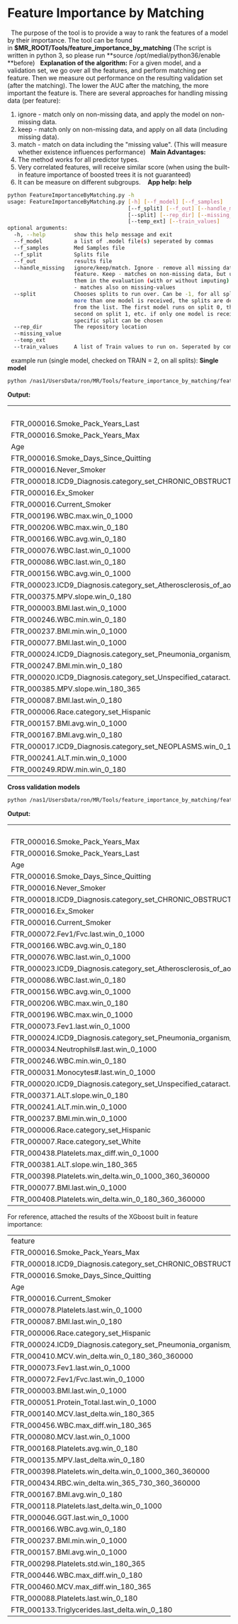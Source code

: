 # Feature Importance by Matching
 
The purpose of the tool is to provide a way to rank the features of a model by their importance.
The tool can be found in **$MR_ROOT/Tools/feature_importance_by_matching**
(The script is written in python 3, so please run **source /opt/medial/python36/enable **before)
 
**Explanation of the algorithm:**
For a given model, and a validation set, we go over all the features, and perform matching per feature. Then we measure out performance on the resulting validation set (after the matching).
The lower the AUC after the matching, the more important the feature is.
There are several approaches for handling missing data (per feature):
1. ignore - match only on non-missing data, and apply the model on non-missing data.
2. keep - match only on non-missing data, and apply on all data (including missing data).
3. match - match on data including the "missing value". (This will measure whether existence influences performance)
 
**Main Advantages:**
1. The method works for all predictor types.
2. Very correlated features, will receive similar score (when using the built-in feature importance of boosted trees it is not guaranteed)
3. It can be measure on different subgroups. 
 
**App help:**
**help**
```bash
python FeatureImportanceByMatching.py -h
usage: FeatureImportanceByMatching.py [-h] [--f_model] [--f_samples]
                                      [--f_split] [--f_out] [--handle_missing]
                                      [--split] [--rep_dir] [--missing_value]
                                      [--temp_ext] [--train_values]
optional arguments:
  -h, --help         show this help message and exit
  --f_model          a list of .model file(s) seperated by commas
  --f_samples        Med Samples file
  --f_split          Splits file
  --f_out            results file
  --handle_missing   ignore/keep/match. Ignore - remove all missing data per
                     feature. Keep - matches on non-missing data, but uses
                     them in the evaluation (with or without imputing). Match
                     - matches also on missing-values
  --split            Chooses splits to run over. Can be -1, for all splits. if
                     more than one model is received, the splits are deduced
                     from the list. The first model runs on split 0, the
                     second on split 1, etc. if only one model is received, a
                     specific split can be chosen
  --rep_dir          The repository location
  --missing_value
  --temp_ext
  --train_values     A list of Train values to run on. Seperated by commas
```
 
example run (single model, checked on TRAIN = 2, on all splits):
**Single model**
```bash
python /nas1/UsersData/ron/MR/Tools/feature_importance_by_matching/feature_importance_by_matching.py --f_model model_14_matched_new_serialization_S4.model --train_values 2 --f_split /server/Work/Users/Ron/Projects/LungCancer/results/kp4.split --f_samples /nas1/Work/Users/Ron/Projects/LungCancer/results/data_NSCLC_AllStages_rand_controls_test.samples --rep_dir /home/Repositories/KP/kp.repository --f_out /server/Work/Users/Ron/tmp/final_keep_validation.csv --temp_ext 2 --handle_missing keep --split -1
```

**Output:**
<table><tbody>
<tr>
<th> </th>
<th>AUC_-1</th>
<th>num_cases_-1</th>
<th>num_controls_-1</th>
</tr>
<tr>
<td>FTR_000016.Smoke_Pack_Years_Last</td>
<td>0.727166</td>
<td>10130</td>
<td>51679</td>
</tr>
<tr>
<td>FTR_000016.Smoke_Pack_Years_Max</td>
<td>0.727209</td>
<td>10262</td>
<td>51068</td>
</tr>
<tr>
<td>Age</td>
<td>0.770081</td>
<td>7384</td>
<td>64064</td>
</tr>
<tr>
<td>FTR_000016.Smoke_Days_Since_Quitting</td>
<td>0.784554</td>
<td>10316</td>
<td>80226</td>
</tr>
<tr>
<td>FTR_000016.Never_Smoker</td>
<td>0.785706</td>
<td>6698</td>
<td>75159</td>
</tr>
<tr>
<td>FTR_000018.ICD9_Diagnosis.category_set_CHRONIC_OBSTRUCTIVE_PULMONARY_DISEASE_AND_ALLIED_CONDITIONS.win_0_1825</td>
<td>0.807776</td>
<td>6698</td>
<td>48157</td>
</tr>
<tr>
<td>FTR_000016.Ex_Smoker</td>
<td>0.815043</td>
<td>6698</td>
<td>72780</td>
</tr>
<tr>
<td>FTR_000016.Current_Smoker</td>
<td>0.821688</td>
<td>6698</td>
<td>38247</td>
</tr>
<tr>
<td>FTR_000196.WBC.max.win_0_1000</td>
<td>0.827246</td>
<td>7520</td>
<td>65185</td>
</tr>
<tr>
<td>FTR_000206.WBC.max.win_0_180</td>
<td>0.82975</td>
<td>6860</td>
<td>55505</td>
</tr>
<tr>
<td>FTR_000166.WBC.avg.win_0_180</td>
<td>0.829889</td>
<td>6902</td>
<td>47572</td>
</tr>
<tr>
<td>FTR_000076.WBC.last.win_0_1000</td>
<td>0.830072</td>
<td>6956</td>
<td>51712</td>
</tr>
<tr>
<td>FTR_000086.WBC.last.win_0_180</td>
<td>0.830709</td>
<td>6956</td>
<td>51720</td>
</tr>
<tr>
<td>FTR_000156.WBC.avg.win_0_1000</td>
<td>0.832037</td>
<td>6263</td>
<td>85626</td>
</tr>
<tr>
<td>FTR_000023.ICD9_Diagnosis.category_set_Atherosclerosis_of_aorta.win_0_1825</td>
<td>0.832246</td>
<td>6698</td>
<td>41601</td>
</tr>
<tr>
<td>FTR_000375.MPV.slope.win_0_180</td>
<td>0.833498</td>
<td>349088</td>
<td>6401233</td>
</tr>
<tr>
<td>FTR_000003.BMI.last.win_0_1000</td>
<td>0.834903</td>
<td>6445</td>
<td>87130</td>
</tr>
<tr>
<td>FTR_000246.WBC.min.win_0_180</td>
<td>0.835032</td>
<td>7922</td>
<td>55937</td>
</tr>
<tr>
<td>FTR_000237.BMI.min.win_0_1000</td>
<td>0.835203</td>
<td>6496</td>
<td>85827</td>
</tr>
<tr>
<td>FTR_000077.BMI.last.win_0_1000</td>
<td>0.835241</td>
<td>6445</td>
<td>87130</td>
</tr>
<tr>
<td>FTR_000024.ICD9_Diagnosis.category_set_Pneumonia_organism_unspecified.win_0_1825</td>
<td>0.835519</td>
<td>6698</td>
<td>54443</td>
</tr>
<tr>
<td>FTR_000247.BMI.min.win_0_180</td>
<td>0.836186</td>
<td>6372</td>
<td>99915</td>
</tr>
<tr>
<td>FTR_000020.ICD9_Diagnosis.category_set_Unspecified_cataract.win_0_1825</td>
<td>0.836318</td>
<td>6698</td>
<td>73134</td>
</tr>
<tr>
<td>FTR_000385.MPV.slope.win_180_365</td>
<td>0.836843</td>
<td>191315</td>
<td>3575267</td>
</tr>
<tr>
<td>FTR_000087.BMI.last.win_0_180</td>
<td>0.837052</td>
<td>6490</td>
<td>88311</td>
</tr>
<tr>
<td>FTR_000006.Race.category_set_Hispanic</td>
<td>0.837911</td>
<td>6698</td>
<td>111430</td>
</tr>
<tr>
<td>FTR_000157.BMI.avg.win_0_1000</td>
<td>0.837999</td>
<td>6502</td>
<td>90668</td>
</tr>
<tr>
<td>FTR_000167.BMI.avg.win_0_180</td>
<td>0.838049</td>
<td>6473</td>
<td>91703</td>
</tr>
<tr>
<td>FTR_000017.ICD9_Diagnosis.category_set_NEOPLASMS.win_0_1825</td>
<td>0.838428</td>
<td>6698</td>
<td>92619</td>
</tr>
<tr>
<td>FTR_000241.ALT.min.win_0_1000</td>
<td>0.838959</td>
<td>8876</td>
<td>108161</td>
</tr>
<tr>
<td>FTR_000249.RDW.min.win_0_180</td>
<td>0.839067</td>
<td>7318</td>
<td>109643</td>
</tr>
</tbody></table>


**Cross validation models**
```bash
python /nas1/UsersData/ron/MR/Tools/feature_importance_by_matching/feature_importance_by_matching.py --f_model /server/Work/Users/Ron/Projects/LungCancer/results/model_14_matched_new_serialization/model_14_matched_new_serialization_S0.model,/server/Work/Users/Ron/Projects/LungCancer/results/model_14_matched_new_serialization/model_14_matched_new_serialization_S1.model,/server/Work/Users/Ron/Projects/LungCancer/results/model_14_matched_new_serialization/model_14_matched_new_serialization_S2.model,/server/Work/Users/Ron/Projects/LungCancer/results/model_14_matched_new_serialization/model_14_matched_new_serialization_S3.model --f_split /server/Work/Users/Ron/Projects/LungCancer/results/kp4.split --f_samples /nas1/Work/Users/Ron/Projects/LungCancer/results/data_NSCLC_AllStages_rand_controls_test.samples --rep_dir /home/Repositories/KP/kp.repository --f_out /server/Work/Users/Ron/tmp/final_ignore.csv --handle_missing ignore
```

**Output:**

<table><tbody>
<tr>
<td> </td>
<td>AUC_0</td>
<td>num_cases_0</td>
<td>num_controls_0</td>
<td>AUC_1</td>
<td>num_cases_1</td>
<td>num_controls_1</td>
<td>AUC_2</td>
<td>num_cases_2</td>
<td>num_controls_2</td>
<td>AUC_3</td>
<td>num_cases_3</td>
<td>num_controls_3</td>
</tr>
<tr>
<td>FTR_000016.Smoke_Pack_Years_Max</td>
<td>0.733953628</td>
<td>6314</td>
<td>9833</td>
<td>0.717666446</td>
<td>6344</td>
<td>20844</td>
<td>0.724255891</td>
<td>6089</td>
<td>9696</td>
<td>0.720991539</td>
<td>6220</td>
<td>15948</td>
</tr>
<tr>
<td>FTR_000016.Smoke_Pack_Years_Last</td>
<td>0.744411799</td>
<td>6077</td>
<td>8444</td>
<td>0.720141033</td>
<td>6325</td>
<td>21646</td>
<td>0.721083434</td>
<td>6385</td>
<td>10206</td>
<td>0.728145602</td>
<td>5629</td>
<td>14545</td>
</tr>
<tr>
<td>Age</td>
<td>0.783317771</td>
<td>5295</td>
<td>39359</td>
<td>0.754944255</td>
<td>5448</td>
<td>36092</td>
<td>0.766191168</td>
<td>5555</td>
<td>40680</td>
<td>0.771505086</td>
<td>5298</td>
<td>39905</td>
</tr>
<tr>
<td>FTR_000016.Smoke_Days_Since_Quitting</td>
<td>0.785923485</td>
<td>6216</td>
<td>35062</td>
<td>0.766391787</td>
<td>5961</td>
<td>40651</td>
<td>0.781382274</td>
<td>6251</td>
<td>40937</td>
<td>0.771579571</td>
<td>5833</td>
<td>38015</td>
</tr>
<tr>
<td>FTR_000016.Never_Smoker</td>
<td>0.791571303</td>
<td>5082</td>
<td>55046</td>
<td>0.77305685</td>
<td>5071</td>
<td>57675</td>
<td>0.779874573</td>
<td>5151</td>
<td>57199</td>
<td>0.774991289</td>
<td>4858</td>
<td>55102</td>
</tr>
<tr>
<td>FTR_000018.ICD9_Diagnosis.category_set_CHRONIC_OBSTRUCTIVE_PULMONARY_DISEASE_AND_ALLIED_CONDITIONS.win_0_1825</td>
<td>0.815796736</td>
<td>5082</td>
<td>35751</td>
<td>0.796582793</td>
<td>5071</td>
<td>38441</td>
<td>0.804225316</td>
<td>5151</td>
<td>38264</td>
<td>0.807473626</td>
<td>4858</td>
<td>38091</td>
</tr>
<tr>
<td>FTR_000016.Ex_Smoker</td>
<td>0.824501508</td>
<td>5082</td>
<td>54478</td>
<td>0.800734288</td>
<td>5071</td>
<td>53847</td>
<td>0.814249134</td>
<td>5151</td>
<td>57586</td>
<td>0.809579254</td>
<td>4858</td>
<td>56054</td>
</tr>
<tr>
<td>FTR_000016.Current_Smoker</td>
<td>0.825532654</td>
<td>5082</td>
<td>26218</td>
<td>0.826870739</td>
<td>4460</td>
<td>99620</td>
<td>0.808831065</td>
<td>5151</td>
<td>26827</td>
<td>0.812956649</td>
<td>4858</td>
<td>28142</td>
</tr>
<tr>
<td>FTR_000072.Fev1/Fvc.last.win_0_1000</td>
<td>0.83209193</td>
<td>5096</td>
<td>4479</td>
<td>0.818574876</td>
<td>5083</td>
<td>7697</td>
<td>0.822039338</td>
<td>5166</td>
<td>6320</td>
<td>0.822220991</td>
<td>4877</td>
<td>2586</td>
</tr>
<tr>
<td>FTR_000166.WBC.avg.win_0_180</td>
<td>0.833838416</td>
<td>5109</td>
<td>36562</td>
<td>0.815876931</td>
<td>5147</td>
<td>44685</td>
<td>0.826947734</td>
<td>5235</td>
<td>44602</td>
<td>0.823005009</td>
<td>4876</td>
<td>37969</td>
</tr>
<tr>
<td>FTR_000076.WBC.last.win_0_1000</td>
<td>0.834624262</td>
<td>5224</td>
<td>37443</td>
<td>0.817439667</td>
<td>5202</td>
<td>43072</td>
<td>0.82916079</td>
<td>5204</td>
<td>46254</td>
<td>0.823459916</td>
<td>4922</td>
<td>39064</td>
</tr>
<tr>
<td>FTR_000023.ICD9_Diagnosis.category_set_Atherosclerosis_of_aorta.win_0_1825</td>
<td>0.836941879</td>
<td>5082</td>
<td>34024</td>
<td>0.830272386</td>
<td>4442</td>
<td>99620</td>
<td>0.826985956</td>
<td>5151</td>
<td>34015</td>
<td>0.835493215</td>
<td>4336</td>
<td>99541</td>
</tr>
<tr>
<td>FTR_000086.WBC.last.win_0_180</td>
<td>0.837322007</td>
<td>5224</td>
<td>37443</td>
<td>0.818235671</td>
<td>5202</td>
<td>43072</td>
<td>0.829018689</td>
<td>5204</td>
<td>46254</td>
<td>0.823977992</td>
<td>4922</td>
<td>39064</td>
</tr>
<tr>
<td>FTR_000156.WBC.avg.win_0_1000</td>
<td>0.837389164</td>
<td>5082</td>
<td>39501</td>
<td>0.819275137</td>
<td>5062</td>
<td>49334</td>
<td>0.829247078</td>
<td>5161</td>
<td>47586</td>
<td>0.825347893</td>
<td>4862</td>
<td>37463</td>
</tr>
<tr>
<td>FTR_000206.WBC.max.win_0_180</td>
<td>0.837659938</td>
<td>5621</td>
<td>46116</td>
<td>0.816170507</td>
<td>5152</td>
<td>46064</td>
<td>0.827233071</td>
<td>5216</td>
<td>52009</td>
<td>0.823816339</td>
<td>5103</td>
<td>48289</td>
</tr>
<tr>
<td>FTR_000196.WBC.max.win_0_1000</td>
<td>0.838796405</td>
<td>5129</td>
<td>47076</td>
<td>0.818557109</td>
<td>5160</td>
<td>44960</td>
<td>0.829243251</td>
<td>5181</td>
<td>56152</td>
<td>0.822024224</td>
<td>5119</td>
<td>47294</td>
</tr>
<tr>
<td>FTR_000073.Fev1.last.win_0_1000</td>
<td>0.840316741</td>
<td>5085</td>
<td>9408</td>
<td>0.823280688</td>
<td>5086</td>
<td>11385</td>
<td>0.831241031</td>
<td>5170</td>
<td>10011</td>
<td>0.835535451</td>
<td>4874</td>
<td>3737</td>
</tr>
<tr>
<td>FTR_000024.ICD9_Diagnosis.category_set_Pneumonia_organism_unspecified.win_0_1825</td>
<td>0.841383332</td>
<td>5082</td>
<td>38869</td>
<td>0.820221877</td>
<td>5071</td>
<td>37927</td>
<td>0.830885134</td>
<td>5151</td>
<td>41396</td>
<td>0.829260049</td>
<td>4858</td>
<td>38792</td>
</tr>
<tr>
<td>FTR_000034.Neutrophils#.last.win_0_1000</td>
<td>0.8414434</td>
<td>5084</td>
<td>43231</td>
<td>0.822897521</td>
<td>5062</td>
<td>44875</td>
<td>0.831818755</td>
<td>5151</td>
<td>45538</td>
<td>0.82980608</td>
<td>4867</td>
<td>46110</td>
</tr>
<tr>
<td>FTR_000246.WBC.min.win_0_180</td>
<td>0.842240851</td>
<td>5249</td>
<td>37396</td>
<td>0.819987728</td>
<td>5118</td>
<td>49069</td>
<td>0.832915091</td>
<td>5247</td>
<td>47823</td>
<td>0.83007257</td>
<td>4986</td>
<td>36409</td>
</tr>
<tr>
<td>FTR_000031.Monocytes#.last.win_0_1000</td>
<td>0.843646388</td>
<td>5407</td>
<td>43466</td>
<td>0.821802796</td>
<td>5502</td>
<td>51362</td>
<td>0.831679933</td>
<td>5561</td>
<td>57089</td>
<td>0.829247336</td>
<td>5920</td>
<td>49320</td>
</tr>
<tr>
<td>FTR_000020.ICD9_Diagnosis.category_set_Unspecified_cataract.win_0_1825</td>
<td>0.843975091</td>
<td>5082</td>
<td>54524</td>
<td>0.824506856</td>
<td>5071</td>
<td>56527</td>
<td>0.83141977</td>
<td>5151</td>
<td>58683</td>
<td>0.833809387</td>
<td>4858</td>
<td>59486</td>
</tr>
<tr>
<td>FTR_000371.ALT.slope.win_0_180</td>
<td>0.844015073</td>
<td>19668</td>
<td>372739</td>
<td>0.827174705</td>
<td>19811</td>
<td>372874</td>
<td>0.832105611</td>
<td>20595</td>
<td>373320</td>
<td>0.839818564</td>
<td>17004</td>
<td>378299</td>
</tr>
<tr>
<td>FTR_000241.ALT.min.win_0_1000</td>
<td>0.844766747</td>
<td>5560</td>
<td>70206</td>
<td>0.827439257</td>
<td>5537</td>
<td>66793</td>
<td>0.836373541</td>
<td>5476</td>
<td>50788</td>
<td>0.839883852</td>
<td>5353</td>
<td>64840</td>
</tr>
<tr>
<td>FTR_000237.BMI.min.win_0_1000</td>
<td>0.845845202</td>
<td>5092</td>
<td>33838</td>
<td>0.824890975</td>
<td>5102</td>
<td>37080</td>
<td>0.833291796</td>
<td>5172</td>
<td>60717</td>
<td>0.833668567</td>
<td>4918</td>
<td>49283</td>
</tr>
<tr>
<td>FTR_000006.Race.category_set_Hispanic</td>
<td>0.84598234</td>
<td>5082</td>
<td>83462</td>
<td>0.823307454</td>
<td>5071</td>
<td>80921</td>
<td>0.832274366</td>
<td>5151</td>
<td>83665</td>
<td>0.832633109</td>
<td>4858</td>
<td>83278</td>
</tr>
<tr>
<td>FTR_000007.Race.category_set_White</td>
<td>0.846040192</td>
<td>5082</td>
<td>72290</td>
<td>0.826862386</td>
<td>5071</td>
<td>75924</td>
<td>0.833886423</td>
<td>5151</td>
<td>75482</td>
<td>0.836231476</td>
<td>4858</td>
<td>79942</td>
</tr>
<tr>
<td>FTR_000438.Platelets.max_diff.win_0_1000</td>
<td>0.846050492</td>
<td>5116</td>
<td>48635</td>
<td>0.827134105</td>
<td>5032</td>
<td>56610</td>
<td>0.836288611</td>
<td>5164</td>
<td>60156</td>
<td>0.834964983</td>
<td>4821</td>
<td>59436</td>
</tr>
<tr>
<td>FTR_000381.ALT.slope.win_180_365</td>
<td>0.846331196</td>
<td>15521</td>
<td>289138</td>
<td>0.826137448</td>
<td>16115</td>
<td>278830</td>
<td>0.837091626</td>
<td>16074</td>
<td>284632</td>
<td>0.837829487</td>
<td>13404</td>
<td>289433</td>
</tr>
<tr>
<td>FTR_000398.Platelets.win_delta.win_0_1000_360_360000</td>
<td>0.846663968</td>
<td>5094</td>
<td>42315</td>
<td>0.825911643</td>
<td>5318</td>
<td>35494</td>
<td>0.833804808</td>
<td>5209</td>
<td>37532</td>
<td>0.832352591</td>
<td>5083</td>
<td>35865</td>
</tr>
<tr>
<td>FTR_000077.BMI.last.win_0_1000</td>
<td>0.84713334</td>
<td>5092</td>
<td>33914</td>
<td>0.826946916</td>
<td>5080</td>
<td>58664</td>
<td>0.835387062</td>
<td>5154</td>
<td>69546</td>
<td>0.834389195</td>
<td>4862</td>
<td>58298</td>
</tr>
<tr>
<td>FTR_000408.Platelets.win_delta.win_0_180_360_360000</td>
<td>0.847178304</td>
<td>5094</td>
<td>42316</td>
<td>0.824804654</td>
<td>5318</td>
<td>35494</td>
<td>0.834945526</td>
<td>5164</td>
<td>37049</td>
<td>0.833575495</td>
<td>5083</td>
<td>35865</td>
</tr>
</tbody></table>


For reference, attached the results of the XGboost built in feature importance:
 
<table><tbody>
<tr>
<td>feature</td>
<td>score_0</td>
<td>score_1</td>
<td>score_2</td>
<td>score_3</td>
</tr>
<tr>
<td>FTR_000016.Smoke_Pack_Years_Max</td>
<td>259.702</td>
<td>212.071</td>
<td>183.935</td>
<td>234.62</td>
</tr>
<tr>
<td>FTR_000018.ICD9_Diagnosis.category_set_CHRONIC_OBSTRUCTIVE_PULMONARY_DISEASE_AND_ALLIED_CONDITIONS.win_0_1825</td>
<td>71.57</td>
<td>80.449</td>
<td>82.948</td>
<td>76.758</td>
</tr>
<tr>
<td>FTR_000016.Smoke_Days_Since_Quitting</td>
<td>71.186</td>
<td>81.102</td>
<td>84.451</td>
<td>72.819</td>
</tr>
<tr>
<td>Age</td>
<td>56.403</td>
<td>51.533</td>
<td>53.785</td>
<td>62.204</td>
</tr>
<tr>
<td>FTR_000016.Current_Smoker</td>
<td>29.897</td>
<td>34.597</td>
<td>34.698</td>
<td>23.889</td>
</tr>
<tr>
<td>FTR_000078.Platelets.last.win_0_1000</td>
<td>24.108</td>
<td>13.13</td>
<td>17.429</td>
<td>15.055</td>
</tr>
<tr>
<td>FTR_000087.BMI.last.win_0_180</td>
<td>23.869</td>
<td>34.161</td>
<td>29.702</td>
<td>22.672</td>
</tr>
<tr>
<td>FTR_000006.Race.category_set_Hispanic</td>
<td>23.261</td>
<td>21.348</td>
<td>26.93</td>
<td>22.792</td>
</tr>
<tr>
<td>FTR_000024.ICD9_Diagnosis.category_set_Pneumonia_organism_unspecified.win_0_1825</td>
<td>21.935</td>
<td>19.672</td>
<td>28.496</td>
<td>18.31</td>
</tr>
<tr>
<td>FTR_000410.MCV.win_delta.win_0_180_360_360000</td>
<td>21.348</td>
<td>13.731</td>
<td>12.699</td>
<td>0</td>
</tr>
<tr>
<td>FTR_000073.Fev1.last.win_0_1000</td>
<td>20.228</td>
<td>23.157</td>
<td>17.586</td>
<td>20.243</td>
</tr>
<tr>
<td>FTR_000072.Fev1/Fvc.last.win_0_1000</td>
<td>18.526</td>
<td>15.036</td>
<td>16.872</td>
<td>14.859</td>
</tr>
<tr>
<td>FTR_000003.BMI.last.win_0_1000</td>
<td>18.323</td>
<td>15.689</td>
<td>18.129</td>
<td>18.462</td>
</tr>
<tr>
<td>FTR_000051.Protein_Total.last.win_0_1000</td>
<td>18.295</td>
<td>15.438</td>
<td>15.202</td>
<td>22.549</td>
</tr>
<tr>
<td>FTR_000140.MCV.last_delta.win_180_365</td>
<td>18.243</td>
<td>13.012</td>
<td>0</td>
<td>13.768</td>
</tr>
<tr>
<td>FTR_000456.WBC.max_diff.win_180_365</td>
<td>18.012</td>
<td>14.08</td>
<td>14.206</td>
<td>12.618</td>
</tr>
<tr>
<td>FTR_000080.MCV.last.win_0_1000</td>
<td>17.933</td>
<td>7.729</td>
<td>7.705</td>
<td>10.382</td>
</tr>
<tr>
<td>FTR_000168.Platelets.avg.win_0_180</td>
<td>17.584</td>
<td>12.695</td>
<td>11.632</td>
<td>10.626</td>
</tr>
<tr>
<td>FTR_000135.MPV.last_delta.win_0_180</td>
<td>17.521</td>
<td>13.491</td>
<td>12.411</td>
<td>12.544</td>
</tr>
<tr>
<td>FTR_000398.Platelets.win_delta.win_0_1000_360_360000</td>
<td>17.39</td>
<td>20.414</td>
<td>17.091</td>
<td>17.776</td>
</tr>
<tr>
<td>FTR_000434.RBC.win_delta.win_365_730_360_360000</td>
<td>17.144</td>
<td>0</td>
<td>0</td>
<td>0</td>
</tr>
<tr>
<td>FTR_000167.BMI.avg.win_0_180</td>
<td>16.796</td>
<td>10.941</td>
<td>10.017</td>
<td>14.597</td>
</tr>
<tr>
<td>FTR_000118.Platelets.last_delta.win_0_1000</td>
<td>16.78</td>
<td>15.599</td>
<td>15.253</td>
<td>11.584</td>
</tr>
<tr>
<td>FTR_000046.GGT.last.win_0_1000</td>
<td>16.471</td>
<td>12.297</td>
<td>15.633</td>
<td>13.474</td>
</tr>
<tr>
<td>FTR_000166.WBC.avg.win_0_180</td>
<td>16.422</td>
<td>14.816</td>
<td>11.957</td>
<td>15.878</td>
</tr>
<tr>
<td>FTR_000237.BMI.min.win_0_1000</td>
<td>16.237</td>
<td>13.591</td>
<td>18.65</td>
<td>17.107</td>
</tr>
<tr>
<td>FTR_000157.BMI.avg.win_0_1000</td>
<td>16.101</td>
<td>14.105</td>
<td>14.636</td>
<td>16.19</td>
</tr>
<tr>
<td>FTR_000298.Platelets.std.win_180_365</td>
<td>15.931</td>
<td>7.649</td>
<td>15.135</td>
<td>0</td>
</tr>
<tr>
<td>FTR_000446.WBC.max_diff.win_0_180</td>
<td>15.929</td>
<td>7.143</td>
<td>11.97</td>
<td>10.551</td>
</tr>
<tr>
<td>FTR_000460.MCV.max_diff.win_180_365</td>
<td>15.911</td>
<td>0</td>
<td>12.824</td>
<td>17.53</td>
</tr>
<tr>
<td>FTR_000088.Platelets.last.win_0_180</td>
<td>15.774</td>
<td>15.49</td>
<td>11.129</td>
<td>14.004</td>
</tr>
<tr>
<td>FTR_000133.Triglycerides.last_delta.win_0_180</td>
<td>15.768</td>
<td>9.572</td>
<td>0</td>
<td>11.45</td>
</tr>
</tbody></table>
